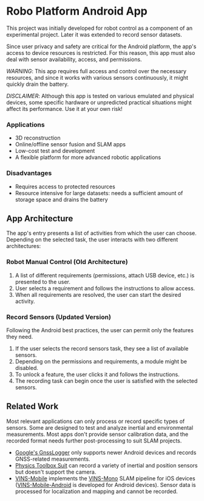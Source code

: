 # Robo Platform Android App

This project was initially developed for robot control as a component of an experimental project. 
Later it was extended to record sensor datasets.

Since user privacy and safety are critical for the Android platform, 
the app's access to device resources is restricted. 
For this reason, this app must also deal with sensor availability, access, and permissions.

*WARNING*:
This app requires full access and control over the necessary resources,
and since it works with various sensors continuously, it might quickly drain the battery.

*DISCLAIMER*:
Although this app is tested on various emulated and physical devices,
some specific hardware or unpredicted practical situations might affect its performance. Use it at your own risk!

### Applications

- 3D reconstruction
- Online/offline sensor fusion and SLAM apps
- Low-cost test and development
- A flexible platform for more advanced robotic applications

### Disadvantages

- Requires access to protected resources
- Resource intensive for large datasets: needs a sufficient amount of storage space and drains the battery

## App Architecture

The app's entry presents a list of activities from which the user can choose. 
Depending on the selected task, the user interacts with two different architectures:

### Robot Manual Control (Old Architecture)

1. A list of different requirements (permissions, attach USB device, etc.) is presented to the user.
2. User selects a requirement and follows the instructions to allow access.
3. When all requirements are resolved, the user can start the desired activity.

### Record Sensors (Updated Version)

Following the Android best practices, the user can permit only the features they need.

1. If the user selects the record sensors task, they see a list of available sensors.
2. Depending on the permissions and requirements, a module might be disabled.
3. To unlock a feature, the user clicks it and follows the instructions.
4. The recording task can begin once the user is satisfied with the selected sensors.

<!-- ## Data Formats
## Development:
Install Android Studio and ...
Tested under ... -->

## Related Work

Most relevant applications can only process or record specific types of sensors. 
Some are designed to test and analyze inertial and environmental measurements. 
Most apps don't provide sensor calibration data, and the recorded format needs further post-processing to suit SLAM projects.

- [Google's GnssLogger](https://github.com/google/gps-measurement-tools) 
only supports newer Android devices and records GNSS-related measurements.
- [Physics Toolbox Suit](https://play.google.com/store/apps/details?id=com.chrystianvieyra.physicstoolboxsuite&hl=en&gl=US)
can record a variety of inertial and position sensors but doesn't support the camera.
- [VINS-Mobile](https://github.com/HKUST-Aerial-Robotics/VINS-Mobile)
implements the [VINS-Mono](https://github.com/HKUST-Aerial-Robotics/VINS-Mono) SLAM pipeline for iOS devices
([VINS-Mobile-Android](https://github.com/jannismoeller/VINS-Mobile-Android) is developed for Android devices).
Sensor data is processed for localization and mapping and cannot be recorded.


<!-- ## References -->

